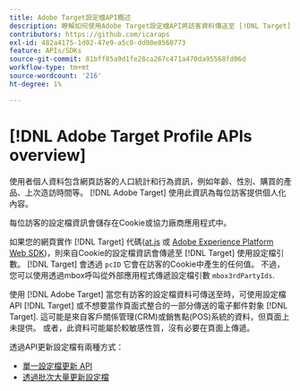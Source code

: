 ```yaml
---
title: Adobe Target設定檔API概述
description: 瞭解如何使用Adobe Target設定檔API將訪客資料傳送至 [!DNL Target].
contributors: https://github.com/icaraps
exl-id: 482a4175-1d02-47e9-a5c0-dd00e8560773
feature: APIs/SDKs
source-git-commit: 81bff85a9d1fe28ca267c471a470da95568fd06d
workflow-type: tm+mt
source-wordcount: '216'
ht-degree: 1%

---
```


# [!DNL Adobe Target Profile APIs overview]

使用者個人資料包含網頁訪客的人口統計和行為資訊，例如年齡、性別、購買的產品、上次造訪時間等。 [!DNL Adobe Target] 使用此資訊為每位訪客提供個人化內容。

每位訪客的設定檔資訊會儲存在Cookie或協力廠商應用程式中。

如果您的網頁實作 [!DNL Target] 代碼([at.js](/help/dev/implement/client-side/atjs/how-atjs-works/overview.md) 或 [Adobe Experience Platform Web SDK](/help/dev/implement/client-side/aep-web-sdk.md))，則來自Cookie的設定檔資訊會傳遞至 [!DNL Target] 使用設定檔引數。 [!DNL Target] 會透過 `pcID` 它會在訪客的Cookie中產生的任何值。 不過，您可以使用透過mbox呼叫從外部應用程式傳遞設定檔引數 `mbox3rdPartyIds`.

使用 [!DNL Adobe Target] 當您有訪客的設定檔資料可傳送至時，可使用設定檔API [!DNL Target] 或不想要當作頁面式整合的一部分傳送的電子郵件對象 [!DNL Target]. 這可能是來自客戶關係管理(CRM)或銷售點(POS)系統的資料，但頁面上未提供。 或者，此資料可能屬於較敏感性質，沒有必要在頁面上傳遞。

透過API更新設定檔有兩種方式：

* [單一設定檔更新 API](/help/dev/administer/profile-api/profile-single-api.md)
* [透過批次大量更新設定檔](/help/dev/administer/profile-api/profile-bulk-api.md)
